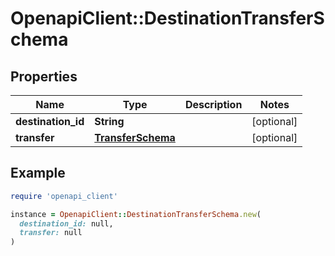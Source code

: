 # OpenapiClient::DestinationTransferSchema

## Properties

| Name | Type | Description | Notes |
| ---- | ---- | ----------- | ----- |
| **destination_id** | **String** |  | [optional] |
| **transfer** | [**TransferSchema**](TransferSchema.md) |  | [optional] |

## Example

```ruby
require 'openapi_client'

instance = OpenapiClient::DestinationTransferSchema.new(
  destination_id: null,
  transfer: null
)
```

